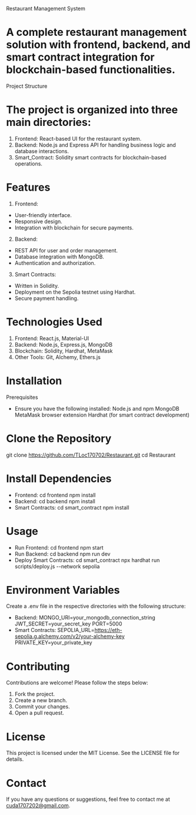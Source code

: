 
Restaurant Management System

# A complete restaurant management solution with frontend, backend, and smart contract integration for blockchain-based functionalities.

Project Structure
# The project is organized into three main directories:
1. Frontend: React-based UI for the restaurant system.
2. Backend: Node.js and Express API for handling business logic and database interactions.
3. Smart_Contract: Solidity smart contracts for blockchain-based operations.

# Features
1. Frontend:
- User-friendly interface.
- Responsive design.
- Integration with blockchain for secure payments.
2. Backend:
- REST API for user and order management.
- Database integration with MongoDB.
- Authentication and authorization.
3. Smart Contracts:
- Written in Solidity.
- Deployment on the Sepolia testnet using Hardhat.
- Secure payment handling.
# Technologies Used
1. Frontend: React.js, Material-UI
2. Backend: Node.js, Express.js, MongoDB
3. Blockchain: Solidity, Hardhat, MetaMask
4. Other Tools: Git, Alchemy, Ethers.js
# Installation
Prerequisites
- Ensure you have the following installed:
    Node.js and npm
    MongoDB
    MetaMask browser extension
    Hardhat (for smart contract development)

# Clone the Repository
git clone https://github.com/TLoc170702/Restaurant.git
cd Restaurant 

# Install Dependencies
- Frontend:
cd frontend
npm install
- Backend:
cd backend
npm install
- Smart Contracts:
cd smart_contract
npm install

# Usage
- Run Frontend:
cd frontend
npm start
- Run Backend:
cd backend
npm run dev
- Deploy Smart Contracts:
cd smart_contract
npx hardhat run scripts/deploy.js --network sepolia

# Environment Variables
Create a .env file in the respective directories with the following structure:

- Backend:
MONGO_URI=your_mongodb_connection_string
JWT_SECRET=your_secret_key
PORT=5000
- Smart Contracts:
SEPOLIA_URL=https://eth-sepolia.g.alchemy.com/v2/your-alchemy-key
PRIVATE_KEY=your_private_key

# Contributing
Contributions are welcome! Please follow the steps below:

1. Fork the project.
2. Create a new branch.
3. Commit your changes.
4. Open a pull request.

# License
This project is licensed under the MIT License. See the LICENSE file for details.

# Contact
If you have any questions or suggestions, feel free to contact me at cuda1707202@gmail.com.